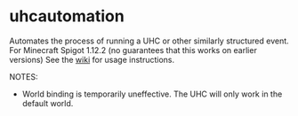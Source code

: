 # uhcautomation
Automates the process of running a UHC or other similarly structured event. For Minecraft Spigot 1.12.2 (no guarantees that this works on earlier versions) See the [wiki](https://github.com/CactusPuppy/uhcautomation/wiki) for usage instructions.

NOTES:
- World binding is temporarily uneffective. The UHC will only work in the default world.

